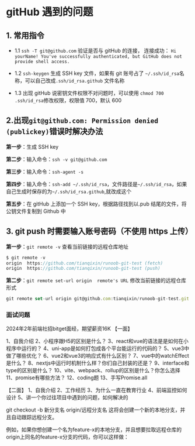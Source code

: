 # gitHub 遇到的问题

## 1. 常用指令

- 1.1 `ssh -T git@github.com` 验证是否与 gitHub 的连接，
连接成功： `Hi yourName! You've successfully authenticated, but GitHub does not provide shell access.`

- 1.2 `ssh-keygen` 生成 SSH key 文件，如果有 git 账号占了 `~/.ssh/id_rsa`名称，可以自己改成`.ssh/id_rsa.github` 文件名称

- 1.3 出现 gitHub 说密钥文件权限不对问题时，可以使用 `chmod 700 .ssh/id_rsa`修改权限，权限值 700，默认 600

## 2.出现`git@github.com: Permission denied (publickey)`错误时解决办法

**第一步**：生成 SSH key

**第二步**：输入命令：`ssh -v git@github.com`

**第三步**：输入命令：`ssh-agent -s`

**第四步**：输入命令：`ssh-add ~/.ssh/id_rsa`，文件路径是`~/.ssh/id_rsa`，如果自己生成时保存的为`~/.ssh/id_rsa.github`,就改成这个

**第五步**：在 gitHub 上添加一个 SSH key，根据路径找到以.pub 结尾的文件，将公钥文件复制到 Github 中

## 3. git push 时需要输入账号密码（不使用 https 上传）

**第一步**：`git remote -v` 查看当前链接的远程仓库地址

```js
$ git remote -v
origin  https://github.com/tianqixin/runoob-git-test (fetch)
origin  https://github.com/tianqixin/runoob-git-test (push)
```

**第二步**：`git remote set-url origin  remote's URL` 修改当前链接的远程仓库形式

```js
git remote set-url origin git@github.com:tianqixin/runoob-git-test.git
```

### 面试问题

2024年2年前端社招bitget面经，期望薪资16K
【一面】

1、自我介绍
2、小程序跟H5的区别是什么？
3、react和vue的语法是是如何在小程序中运行的？
4、uni-app是如何打包成各个平台能运行的代码的？
5、vue3中做了哪些优化？
6、vue2和vue3的响应式有什么区别？
7、vue中的watchEffect是什么？
8、nextjs中运行时机制什么样？你们自己封装的还是？
9、interface和type的区别是什么？
10、vite、webpack、rollup的区别是什么？你怎么选择
11、promise有哪些方法？
12、coding题
13、手写Promise.all

【二面】
1、自我介绍
2、工作经历
3、为什么一直在教育行业
4、前端监控如何设计
5、讲一个你过往项目中遇到的问题，如何解决的

git checkout -b 新分支名 origin/远程分支名
这将会创建一个新的本地分支，并且自动跟踪远程分支。

例如，如果你想创建一个名为feature-x的本地分支，并且想要拉取远程仓库的origin上同名的feature-x分支的代码，你可以这样做：
